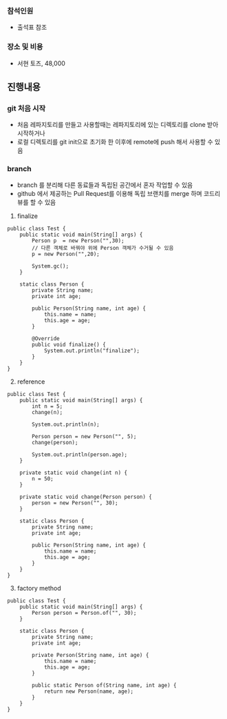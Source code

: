 ### 참석인원
- 출석표 참조

### 장소 및 비용
- 서현 토즈, 48,000

## 진행내용
### git 처음 시작
- 처음 레파지토리를 만들고 사용할때는 레파지토리에 있는 디렉토리를 clone 받아 시작하거나
- 로컬 디렉토리를 git init으로 초기화 한 이후에 remote에 push 해서 사용할 수 있음

### branch
- branch 를 분리해 다른 동료들과 독립된 공간에서 혼자 작업할 수 있음
- github 에서 제공하는 Pull Request를 이용해 독립 브랜치를 merge 하며 코드리뷰를 할 수 있음

01. finalize
```
public class Test {
	public static void main(String[] args) {
		Person p  = new Person("",30);
		// 다른 객체로 바꿔야 위에 Person 객체가 수거될 수 있음
		p = new Person("",20);

		System.gc();
	}

	static class Person {
		private String name;
		private int age;

		public Person(String name, int age) {
			this.name = name;
			this.age = age;
		}

		@Override
		public void finalize() {
			System.out.println("finalize");
		}
	}
}
```

02. reference
```
public class Test {
	public static void main(String[] args) {
		int n = 5;
		change(n);

		System.out.println(n);

		Person person = new Person("", 5);
		change(person);

		System.out.println(person.age);
	}

	private static void change(int n) {
		n = 50;
	}

	private static void change(Person person) {
		person = new Person("", 30);
	}

	static class Person {
		private String name;
		private int age;

		public Person(String name, int age) {
			this.name = name;
			this.age = age;
		}
	}
}
```

03. factory method
```
public class Test {
	public static void main(String[] args) {
		Person person = Person.of("", 30);
	}

	static class Person {
		private String name;
		private int age;

		private Person(String name, int age) {
			this.name = name;
			this.age = age;
		}

		public static Person of(String name, int age) {
			return new Person(name, age);
		}
	}
}
```
